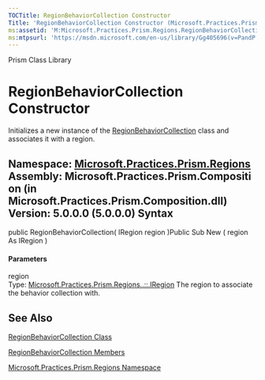 ```yaml
---
TOCTitle: RegionBehaviorCollection Constructor
Title: 'RegionBehaviorCollection Constructor (Microsoft.Practices.Prism.Regions)'
ms:assetid: 'M:Microsoft.Practices.Prism.Regions.RegionBehaviorCollection.\#ctor(Microsoft.Practices.Prism.Regions.IRegion)'
ms:mtpsurl: 'https://msdn.microsoft.com/en-us/library/Gg405696(v=PandP.50)'
---
```


Prism Class Library

RegionBehaviorCollection Constructor
====================================

Initializes a new instance of the [RegionBehaviorCollection](https://msdn.microsoft.com/t:microsoft.practices.prism.regions.regionbehaviorcollection) class and associates it with a region.

**Namespace:** [Microsoft.Practices.Prism.Regions](https://msdn.microsoft.com/n:microsoft.practices.prism.regions)
**Assembly:** Microsoft.Practices.Prism.Composition (in Microsoft.Practices.Prism.Composition.dll) Version: 5.0.0.0 (5.0.0.0)
Syntax
------

<span id="syntaxToggle"></span>public RegionBehaviorCollection( IRegion region )Public Sub New ( region As IRegion )
#### Parameters

region  
Type: [Microsoft.Practices.Prism.Regions..::.IRegion](https://msdn.microsoft.com/t:microsoft.practices.prism.regions.iregion)
The region to associate the behavior collection with.

See Also
--------

<span id="seeAlsoToggle"></span>
[RegionBehaviorCollection Class](https://msdn.microsoft.com/t:microsoft.practices.prism.regions.regionbehaviorcollection)

[RegionBehaviorCollection Members](https://msdn.microsoft.com/allmembers.t:microsoft.practices.prism.regions.regionbehaviorcollection)

[Microsoft.Practices.Prism.Regions Namespace](https://msdn.microsoft.com/n:microsoft.practices.prism.regions)

